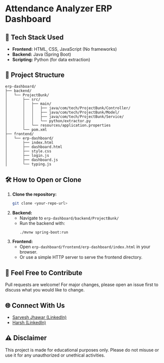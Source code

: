 # Attendance Analyzer ERP Dashboard

## 🚀 Tech Stack Used
- **Frontend:** HTML, CSS, JavaScript (No frameworks)
- **Backend:** Java (Spring Boot)
- **Scripting:** Python (for data extraction)

## 📁 Project Structure
```
erp-dashboard/
├── backend/
│   └── ProjectBunk/
│       ├── src/
│       │   ├── main/
│       │   │   ├── java/com/tech/ProjectBunk/Controller/
│       │   │   ├── java/com/tech/ProjectBunk/Model/
│       │   │   ├── java/com/tech/ProjectBunk/Service/
│       │   │   └── python/extractor.py
│       │   └── resources/application.properties
│       └── pom.xml
├── frontend/
│   └── erp-dashboard/
│       ├── index.html
│       ├── dashboard.html
│       ├── style.css
│       ├── login.js
│       ├── dashboard.js
│       └── typing.js
```

## 🛠️ How to Open or Clone
1. **Clone the repository:**
   ```bash
   git clone <your-repo-url>
   ```
2. **Backend:**
   - Navigate to `erp-dashboard/backend/ProjectBunk/`
   - Run the backend with:
     ```bash
     ./mvnw spring-boot:run
     ```
3. **Frontend:**
   - Open `erp-dashboard/frontend/erp-dashboard/index.html` in your browser.
   - Or use a simple HTTP server to serve the frontend directory.

## 🤝 Feel Free to Contribute
Pull requests are welcome! For major changes, please open an issue first to discuss what you would like to change.

## 🌐 Connect With Us
- [Sarvesh Jhawar (LinkedIn)](https://www.linkedin.com/in/sarvesh-jhawar-515bb42b2/)
- [Harsh (LinkedIn)](https://www.linkedin.com/in/khharsh/)

## ⚠️ Disclaimer
This project is made for educational purposes only. Please do not misuse or use it for any unauthorized or unethical activities. 
